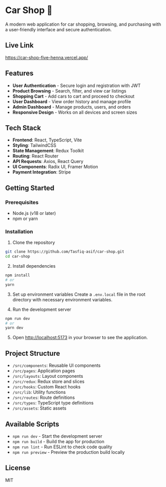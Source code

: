 # Car Shop 🚗

A modern web application for car shopping, browsing, and purchasing with a user-friendly interface and secure authentication.

## Live Link

https://car-shop-five-henna.vercel.app/

## Features

- **User Authentication** - Secure login and registration with JWT
- **Product Browsing** - Search, filter, and view car listings
- **Shopping Cart** - Add cars to cart and proceed to checkout
- **User Dashboard** - View order history and manage profile
- **Admin Dashboard** - Manage products, users, and orders
- **Responsive Design** - Works on all devices and screen sizes

## Tech Stack

- **Frontend**: React, TypeScript, Vite
- **Styling**: TailwindCSS
- **State Management**: Redux Toolkit
- **Routing**: React Router
- **API Requests**: Axios, React Query
- **UI Components**: Radix UI, Framer Motion
- **Payment Integration**: Stripe

## Getting Started

### Prerequisites

- Node.js (v18 or later)
- npm or yarn

### Installation

1. Clone the repository

```bash
git clone https://github.com/Tasfiq-asif/car-shop.git
cd car-shop
```

2. Install dependencies

```bash
npm install
# or
yarn
```

3. Set up environment variables
   Create a `.env.local` file in the root directory with necessary environment variables.

4. Run the development server

```bash
npm run dev
# or
yarn dev
```

5. Open [http://localhost:5173](http://localhost:5173) in your browser to see the application.

## Project Structure

- `/src/components`: Reusable UI components
- `/src/pages`: Application pages
- `/src/layouts`: Layout components
- `/src/redux`: Redux store and slices
- `/src/hooks`: Custom React hooks
- `/src/lib`: Utility functions
- `/src/routes`: Route definitions
- `/src/types`: TypeScript type definitions
- `/src/assets`: Static assets

## Available Scripts

- `npm run dev` - Start the development server
- `npm run build` - Build the app for production
- `npm run lint` - Run ESLint to check code quality
- `npm run preview` - Preview the production build locally

## License

MIT
